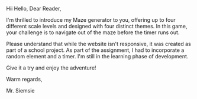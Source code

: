 Hii Hello, Dear Reader,

I'm thrilled to introduce my Maze generator to you, offering up to four different scale levels and designed with four distinct themes. 
In this game, your challenge is to navigate out of the maze before the timer runs out. 

Please understand that while the website isn't responsive, it was created as part of a school project. 
As part of the assignment, I had to incorporate a random element and a timer. I'm still in the learning phase of development. 

Give it a try and enjoy the adventure!

Warm regards,

Mr. Siemsie

